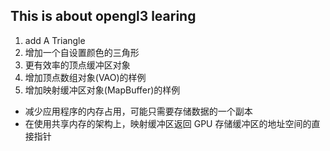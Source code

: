 ## This is about opengl3 learing ##
1. add A Triangle
2. 增加一个自设置颜色的三角形
2. 更有效率的顶点缓冲区对象
3. 增加顶点数组对象(VAO)的样例
4. 增加映射缓冲区对象(MapBuffer)的样例
- 减少应用程序的内存占用，可能只需要存储数据的一个副本
- 在使用共享内存的架构上，映射缓冲区返回 GPU 存储缓冲区的地址空间的直接指针